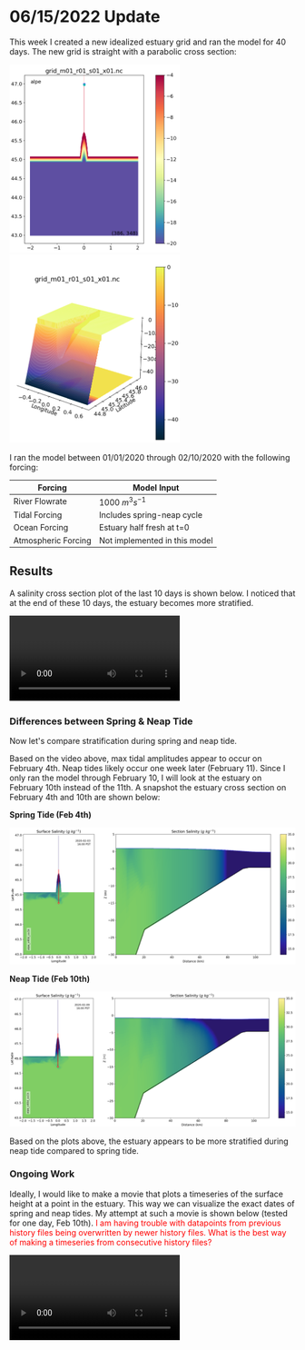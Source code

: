 
# 06/15/2022 Update

This week I created a new idealized estuary grid and ran the model for 40 days.
The new grid is straight with a parabolic cross section:

<img src="alpeGrid.png" alt="alpeGrid" width="300"/>
<img src="alpe3D.png" alt="alpe3D" width="300"/>

I ran the model between 01/01/2020 through 02/10/2020 with the following forcing:

|Forcing | Model Input|
|---|---|
|River Flowrate|1000 $m^3s^{-1}$|
|Tidal Forcing| Includes spring-neap cycle|
|Ocean Forcing| Estuary half fresh at t=0|
|Atmospheric Forcing|Not implemented in this model|

## Results

A salinity cross section plot of the last 10 days is shown below. I noticed that at the end of these 10 days, the estuary becomes more stratified.

<video src="https://user-images.githubusercontent.com/15829099/173406059-3dc31852-9f74-460e-9f1d-61ec65cab31a.mp4" controls="controls" style="max-width: 650px;">
</video>

### Differences between Spring & Neap Tide

Now let's compare stratification during spring and neap tide.

Based on the video above, max tidal amplitudes appear to occur on February 4th. Neap tides likely occur one week later (February 11). Since I only ran the model through February 10, I will look at the estuary on February 10th instead of the 11th. A snapshot the estuary cross section on February 4th and 10th are shown below:

**Spring Tide (Feb 4th)**

<img src="alpeSpring.png" alt="alpeGrid" width="600"/>

**Neap Tide (Feb 10th)**

<img src="alpeNeap.png" alt="alpeNeap" width="600"/>

Based on the plots above, the estuary appears to be more stratified during neap tide compared to spring tide.

### Ongoing Work

Ideally, I would like to make a movie that plots a timeseries of the surface height at a point in the estuary. This way we can visualize the exact dates of spring and neap tides. My attempt at such a movie is shown below (tested for one day, Feb 10th). <span style="color:red">
  I am having trouble with datapoints from previous history files being overwritten by newer history files. What is the best way of making a timeseries from consecutive history files?
</span>

<video src="https://user-images.githubusercontent.com/15829099/173740184-6252fa72-f6a8-4dc2-b053-5898dc5de24b.mp4" controls="controls" style="max-width: 650px;">
</video>